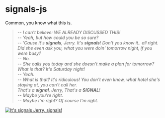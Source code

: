 # signals-js

Common, you know what this is.

> _-- I can't believe: WE ALREADY DISCUSSED THIS!_  
> _-- Yeah, but how could you be so sure?_  
> _-- 'Cause it's **signals**, Jerry. It's **signals**! Don't you know it.. all
  right._  
  _Did she even ask you, what you were doin' tomorrow night, if you were busy?_  
> _-- No._  
> _-- She calls you today and she doesn't make a plan for tomorrow? What is that?
  It's Saturday night!_  
> _-- Yeah._  
> _-- What is that? It's ridiculous! You don't even know, what hotel she's
  staying at, you can't call her.  
  That's a **signal**, Jerry, That's a **SIGNAL**!_  
> _-- Maybe you're right._  
> _-- Maybe I'm right? Of course I'm right._

[![It's signals Jerry, signals!](https://img.youtube.com/vi/IXvuWfLF06A/0.jpg)](https://youtu.be/IXvuWfLF06A)
